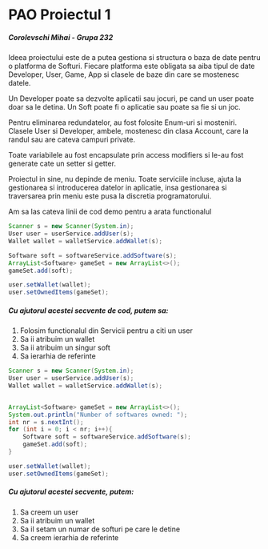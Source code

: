 # PAO Proiectul 1
##### Corolevschi Mihai - Grupa 232

Ideea proiectului este de a putea gestiona si structura o baza de date pentru o platforma de Softuri.
Fiecare platforma este obligata sa aiba tipul de date Developer, User, Game, App si clasele de baze din care se mostenesc datele.

Un Developer poate sa dezvolte aplicatii sau jocuri, pe cand un user poate doar sa le detina.
Un Soft poate fi o aplicatie sau poate sa fie si un joc.

Pentru eliminarea redundatelor, au fost folosite Enum-uri si mosteniri.
Clasele User si Developer, ambele, mostenesc din clasa Account, care la randul sau are cateva campuri private.

Toate variabilele au fost encapsulate prin access modifiers si le-au fost generate cate un setter si getter.
 
Proiectul in sine, nu depinde de meniu. Toate serviciile incluse, ajuta la gestionarea si introducerea datelor in
aplicatie, insa gestionarea si traversarea prin meniu este pusa la discretia programatorului.

Am sa las cateva linii de cod demo pentru a arata functionalul

```JAVA
Scanner s = new Scanner(System.in);
User user = userService.addUser(s);
Wallet wallet = walletService.addWallet(s);

Software soft = softwareService.addSoftware(s);
ArrayList<Software> gameSet = new ArrayList<>();
gameSet.add(soft);

user.setWallet(wallet);
user.setOwnedItems(gameSet);
```
##### Cu ajutorul acestei secvente de cod, putem sa:
1) Folosim functionalul din Servicii pentru a citi un user
2) Sa ii atribuim un wallet
3) Sa ii atribuim un singur soft
4) Sa ierarhia de referinte

```JAVA
Scanner s = new Scanner(System.in);
User user = userService.addUser(s);
Wallet wallet = walletService.addWallet(s);


ArrayList<Software> gameSet = new ArrayList<>();
System.out.println("Number of softwares owned: ");
int nr = s.nextInt();
for (int i = 0; i < nr; i++){
    Software soft = softwareService.addSoftware(s);
    gameSet.add(soft);
}

user.setWallet(wallet);
user.setOwnedItems(gameSet);
```
##### Cu ajutorul acestei secvente, putem:
1) Sa creem un user
2) Sa ii atribuim un wallet
3) Sa il setam un numar de softuri pe care le detine
4) Sa creem ierarhia de referinte
